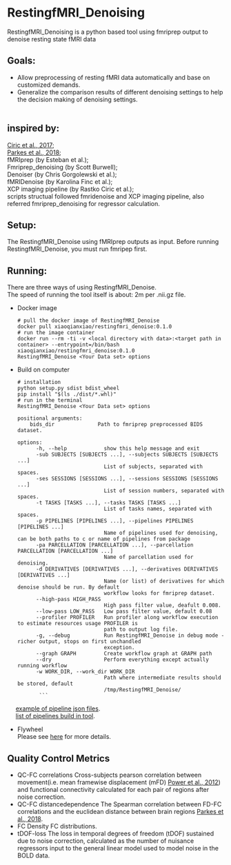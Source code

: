# RestingfMRI_Denoising
RestingfMRI_Denoising is a python based tool using fmriprep output to denoise resting state fMRI data
## Goals:
* Allow preprocessing of resting fMRI data automatically and base on customized demands.<br>
* Generalize the comparison results of different denoising settings to help the decision making of denoising settings.<br><br>
## inspired by:<br> 
[Ciric et al., 2017](https://pubmed.ncbi.nlm.nih.gov/28302591/);<br>
[Parkes et al., 2018](https://pubmed.ncbi.nlm.nih.gov/29278773/);<br> 
fMRIprep (by Esteban et al.);<br> 
Fmriprep_denoising (by Scott Burwell);<br> 
Denoiser (by Chris Gorgolewski et al.);<br> 
fMRIDenoise (by Karolina Finc et al.);<br> 
XCP imaging pipeline (by Rastko Ciric et al.);<br> 
scripts structual followed fmridenoise and XCP imaging pipeline, also referred fmriprep_denoising for regressor calculation.
 

## Setup:
The RestingfMRI_Denoise using fMRIprep outputs as input. Before running RestingfMRI_Denoise, you must run fmripep first.
## Running:
There are three ways of using RestingfMRI_Denoise. <br />
The speed of running the tool itself is about: 2m per .nii.gz file.

* Docker image
    ```
    # pull the docker image of RestingfMRI_Denoise
    docker pull xiaoqianxiao/restingfmri_denoise:0.1.0
    # run the image container
    docker run --rm -ti -v <local directory with data>:<target path in container> --entrypoint=/bin/bash xiaoqianxiao/restingfmri_denoise:0.1.0
    RestingfMRI_Denoise <Your Data set> options
    ```

* Build on computer
    ```
    # installation
    python setup.py sdist bdist_wheel
    pip install "$(ls ./dist/*.whl)"
    # run in the terminal
    RestingfMRI_Denoise <Your Data set> options
    ```
    
    ```
    positional arguments:
        bids_dir              Path to fmriprep preprocessed BIDS dataset.

    options:
          -h, --help            show this help message and exit
          -sub SUBJECTS [SUBJECTS ...], --subjects SUBJECTS [SUBJECTS ...]
                                List of subjects, separated with spaces.
          -ses SESSIONS [SESSIONS ...], --sessions SESSIONS [SESSIONS ...]
                                List of session numbers, separated with spaces.
          -t TASKS [TASKS ...], --tasks TASKS [TASKS ...]
                                List of tasks names, separated with spaces.
          -p PIPELINES [PIPELINES ...], --pipelines PIPELINES [PIPELINES ...]
                                Name of pipelines used for denoising, can be both paths to c or name of pipelines from package
          -pa PARCELLATION [PARCELLATION ...], --parcellation PARCELLATION [PARCELLATION ...]
                                Name of parcellation used for denoising.
          -d DERIVATIVES [DERIVATIVES ...], --derivatives DERIVATIVES [DERIVATIVES ...]
                                Name (or list) of derivatives for which denoise should be run. By default
                                workflow looks for fmriprep dataset.
          --high-pass HIGH_PASS
                                High pass filter value, deafult 0.008.
          --low-pass LOW_PASS   Low pass filter value, default 0.08
          --profiler PROFILER   Run profiler along workflow execution to estimate resources usage PROFILER is
                                path to output log file.
          -g, --debug           Run RestingfMRI_Denoise in debug mode - richer output, stops on first unchandled
                                exception.
          --graph GRAPH         Create workflow graph at GRAPH path
          --dry                 Perform everything except actually running workflow
          -w WORK_DIR, --work_dir WORK_DIR
                                Path where intermediate results should be stored, default
                                /tmp/RestingfMRI_Denoise/
           ```
&nbsp;&nbsp;&nbsp;&nbsp;&nbsp;[example of pipeline json files](https://github.com/XiaoXiaoqian/flywheel_RestingfMRI_Denoise/blob/main/docs/pipeline_template.json).<br>
&nbsp;&nbsp;&nbsp;&nbsp;&nbsp;[list of pipelines build in tool](https://github.com/XiaoXiaoqian/flywheel_RestingfMRI_Denoise/blob/main/docs/pipelines).<br>
* Flywheel <br />
    Please see [here](https://github.com/XiaoXiaoqian/flywheel_RestingfMRI_Denoise) for more details.
## Quality Control Metrics
* QC-FC correlations
Cross-subjects pearson correlation between movement(i.e. mean framewise displacement (mFD)  [Power et al., 2012](https://www-sciencedirect-com.stanford.idm.oclc.org/science/article/pii/S1053811911011815?via%3Dihub)) and functional connectivity calculated for each pair of regions after noise correction.
* QC-FC distancedependence
The Spearman correlation between FD-FC correlations and the euclidean distance between brain regions [Parkes et al., 2018](https://pubmed.ncbi.nlm.nih.gov/29278773/).<br>
* FC Density
FC distributions.
* tDOF-loss
The loss in temporal degrees of freedom (tDOF) sustained due to noise correction, calculated as the number of nuisance regressors input to the general linear model used to model noise in the BOLD data. 
